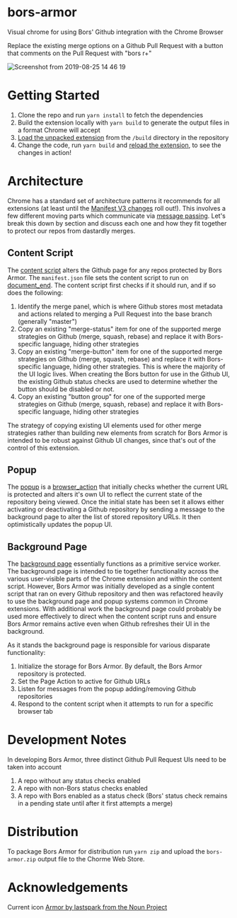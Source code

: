 # bors-armor
Visual chrome for using Bors' Github integration with the Chrome Browser

Replace the existing merge options on a Github Pull Request with a button that comments on the Pull Request with "bors r+"

![Screenshot from 2019-08-25 14 46 19](https://user-images.githubusercontent.com/3886290/63656381-b2ed1c80-c747-11e9-9d5f-89b1a3f0d0cd.png)

# Getting Started
1. Clone the repo and run `yarn install` to fetch the dependencies
1. Build the extension locally with `yarn build` to generate the output files in a format Chrome will accept
1. [Load the unpacked extension](https://developer.chrome.com/extensions/getstarted#manifest) from the `/build` directory in the repository
1. Change the code, run `yarn build` and [reload the extension](chrome://extensions/), to see the changes in action!

# Architecture

Chrome has a standard set of architecture patterns it recommends for all extensions (at least until the [Manifest V3 changes](https://docs.google.com/document/d/1nPu6Wy4LWR66EFLeYInl3NzzhHzc-qnk4w4PX-0XMw8/edit) roll out!). This involves a few different moving parts which communicate via [message passing](https://developer.chrome.com/extensions/messaging). Let's break this down by section and discuss each one and how they fit together to protect our repos from dastardly merges.

## Content Script

The [content script](https://developer.chrome.com/extensions/content_scripts) alters the Github page for any repos protected by Bors Armor. The `manifest.json` file sets the content script to run on [document_end](https://developer.chrome.com/extensions/content_scripts#document_end). The content script first checks if it should run, and if so does the following:

1. Identify the merge panel, which is where Github stores most metadata and actions related to merging a Pull Request into the base branch (generally "master")
1. Copy an existing "merge-status" item for one of the supported merge strategies on Github (merge, squash, rebase) and replace it with Bors-specific language, hiding other strategies
1. Copy an existing "merge-button" item for one of the supported merge strategies on Github (merge, squash, rebase) and replace it with Bors-specific language, hiding other strategies. This is where the majority of the UI logic lives. When creating the Bors button for use in the Github UI, the existing Github status checks are used to determine whether the button should be disabled or not.
1. Copy an existing "button group" for one of the supported merge strategies on Github (merge, squash, rebase) and replace it with Bors-specific language, hiding other strategies

The strategy of copying existing UI elements used for other merge strategies rather than building new elements from scratch for Bors Armor is intended to be robust against Github UI changes, since that's out of the control of this extension.

## Popup

The [popup](https://developer.chrome.com/extensions/user_interface#popup) is a [browser_action](https://developer.chrome.com/extensions/browserAction) that initially checks whether the current URL is protected and alters it's own UI to reflect the current state of the repository being viewed. Once the initial state has been set it allows either activating or deactivating a Github repository by sending a message to the background page to alter the list of stored repository URLs. It then optimistically updates the popup UI.

## Background Page

The [background page](https://developer.chrome.com/extensions/background_pages) essentially functions as a primitive service worker. The background page is intended to tie together functionality across the various user-visible parts of the Chrome extension and within the content script. However, Bors Armor was initially developed as a single content script that ran on every Github repository and then was refactored heavily to use the background page and popup systems common in Chrome extensions. With additional work the background page could probably be used more effectively to direct when the content script runs and ensure Bors Armor remains active even when Github refreshes their UI in the background.

As it stands the background page is responsible for various disparate functionality:
1. Initialize the storage for Bors Armor. By default, the Bors Armor repository is protected.
1. Set the Page Action to active for Github URLs
1. Listen for messages from the popup adding/removing Github repositories
1. Respond to the content script when it attempts to run for a specific browser tab

# Development Notes

In developing Bors Armor, three distinct Github Pull Request UIs need to be taken into account

1. A repo without any status checks enabled
1. A repo with non-Bors status checks enabled
1. A repo with Bors enabled as a status check (Bors' status check remains in a pending state until after it first attempts a merge)

# Distribution

To package Bors Armor for distribution run `yarn zip` and upload the `bors-armor.zip` output file to the Chorme Web Store.

# Acknowledgements
Current icon [Armor by lastspark from the Noun Project](https://thenounproject.com/term/armor/1755705)
